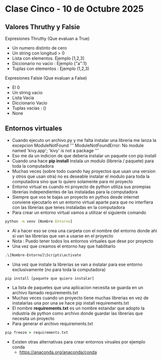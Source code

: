 # Clase Cinco - 10 de Octubre 2025

## Valores Thruthy y Falsie

Expresiones Thruthy (Que evaluan a True)
*  Un numero distinto de cero
*  Un string con longitud > 0
*  Lista con elementos. Ejemplo [1,2,3]
*  Diccionario no vacio : Ejemplo {"a":1}
*  Tuplas con elementos : Ejemplo (1,2,3)

Expresiones Falsie (Que evaluan a False)
* El 0
* Un string vacio
* Lista Vacia
* Diccionario Vacio
* Tuplas vacias : ()
* None

## Entornos virtuales

* Cuando ejecuto un archivo.py y me falta instalar una libreria me lanza la excepcion ModuleNotFound
'''
ModuleNotFoundError: No module named 'kivy.app'; 'kivy' is not a package
'''
* Eso me da un indicion de que deberia instalar un paquete con pip install
* Cuando una hace **pip install** instala un modulo (libreria / paquete) para toda la computadora
* Muchas veces (sobre todo cuando hay proyectos que usan una version y otros que usan otra) no es deseable instalar el modulo para toda la computadora sino que lo quiero solamente para mi proyecto
* Entorno virtual es cuando mi proyecto de python utiliza sus prompias librerias independientes de las instaladas para la computadora
* Siempre que vos te bajas un proyecto en pythos desde internet conviene ejecutarlo en un entorno virtual aparte para que no interfiera con las librerias que tenes instaladas en la computadora
* Para crear un entorno virtual vamos a utilizar el siguiente comando
```cmd
python -m venv [Nombre-Entorno]
```
* Al a hacer eso se crea una carpeta con el nombre del entorno donde ahi si van las librerias que van a usarse en el proyecto
* Nota : Puedo tener todos los entornos virtuales que dese por proyecto
* Una vez que creamos el entorno hay que habilitarlo
```cmd
.\[Nombre-Entorno]\Scripts\activate
```
* Una vez que instale la librerias se van a instalar para ese entorno exclusivamente (no para toda la computadora)
```cmd
pip install [paquete que quiero instalar]
```
* La lista de paquetes que una aplicacion necesita se guarda en un archivo llamado requirements.txt
* Muchas veces cuando un proyecto tiene muchas librerias en vez de instalarlas una por una se hace pip install requirements.txt
* El nombre **requirements.txt** es un nombre estandar que adopto la industria de python como archivo donde guardar las librerias que necesita un proyecto
* Para generar el archivo requirements.txt
```cmd
pip freeze > requirements.txt
```
* Existen otras alternativas para crear entornos viruales por ejemplo conda
  * https://anaconda.org/anaconda/conda
